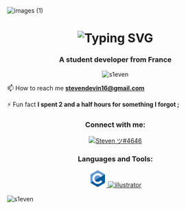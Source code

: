 ![images (1)](https://github.com/user-attachments/assets/9364c6ef-41e1-4e04-a4b0-4660cddd9819)
<h1 align="center">
	<img src="https://readme-typing-svg.herokuapp.com?font=Fira+Code&weight=900&size=25&pause=1000&color=7618F7&width=435&lines=Hello+everyone%2C+;I'm+Steven" alt="Typing SVG"/>
</h1>
<h3 align="center">A student developer from France</h3>

<p align="center"> <img src="https://komarev.com/ghpvc/?username=s1even&label=Profile%20views&color=0e75b6&style=flat" alt="s1even" /> </p>

📫 How to reach me **stevendevin16@gmail.com**

⚡ Fun fact **I spent 2 and a half hours for something I forgot ;**

<h3 align="center">Connect with me:</h3>
<p align="center">
<a href="https://discord.gg/Steven ツ#4646" target="blank"><img align="center" src="https://raw.githubusercontent.com/rahuldkjain/github-profile-readme-generator/master/src/images/icons/Social/discord.svg" alt="Steven ツ#4646" height="30" width="40" /></a>
</p>

<h3 align="center">Languages and Tools:</h3>
<p align="center"> <a href="https://www.cprogramming.com/" target="_blank" rel="noreferrer"> <img src="https://raw.githubusercontent.com/devicons/devicon/master/icons/c/c-original.svg" alt="c" width="40" height="40"/> </a> <a href="https://www.adobe.com/in/products/illustrator.html" target="_blank" rel="noreferrer"> <img src="https://www.vectorlogo.zone/logos/adobe_illustrator/adobe_illustrator-icon.svg" alt="illustrator" width="40" height="40"/> </a> </p>

<p><img align="center" src="https://github-readme-streak-stats.herokuapp.com/?user=s1even&" alt="s1even" /></p>

